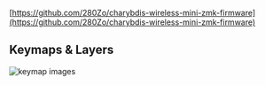 [https://github.com/280Zo/charybdis-wireless-mini-zmk-firmware](https://github.com/280Zo/charybdis-wireless-mini-zmk-firmware)

## Keymaps & Layers
![keymap images](keymap-drawer/charybdis.svg) 